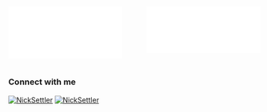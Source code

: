 <div>
  <div width="100%">
    <img align="left" src="https://github.com/NickSettler/NickSettler/blob/main/metrics.classic.svg" width="45%" alt="Introduction">
    <img align="right" src="https://github.com/NickSettler/NickSettler/blob/main/metrics.plugin.isocalendar.svg" width="45%" alt="Contribution calendar">
  </div>

  <br><br><br><br><br><br><br>

  <div>
    <h3 align="left">Connect with me</h3>
    <p align="left">
      <a href="https://www.linkedin.com/in/nicksettler/" target="blank"><img align="center" src="https://img.shields.io/badge/LinkedIn-0077B5?style=for-the-badge&logo=invision&logoColor=white&label=NickSettler&labelColor=008CC9" width="150" alt="NickSettler"/></a>
      <a href="https://www.instagram.com/nick.settler/" target="blank"><img align="center" src="https://img.shields.io/badge/Instagram-E4405F?style=for-the-badge&logo=instagram&logoColor=white&label=nick.settler&labelColor=FF7A00" width="150" alt="NickSettler"/></a>
    </p>
  </div>
</div>

<!--https://github.com/alexandresanlim/Badges4-README.md-Profile-->
<!--https://shields.io/badges-->
